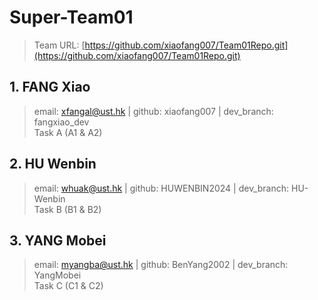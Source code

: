# Super-Team01 
> Team URL: [https://github.com/xiaofang007/Team01Repo.git](https://github.com/xiaofang007/Team01Repo.git)
## 1. FANG Xiao
> email: xfangal@ust.hk | github: xiaofang007 | dev_branch: fangxiao_dev    
Task A (A1 & A2)
## 2. HU Wenbin
> email: whuak@ust.hk | github: HUWENBIN2024 | dev_branch: HU-Wenbin  
Task B (B1 & B2)
## 3. YANG Mobei
> email: myangba@ust.hk | github: BenYang2002 | dev_branch: YangMobei   
Task C (C1 & C2)
